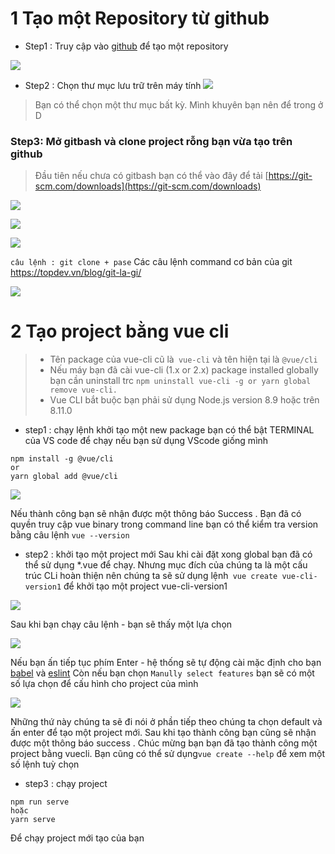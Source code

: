 # 1 Tạo một Repository từ github
*  Step1 : Truy cập vào [github](https://github.com/) để tạo một repository

![](https://images.viblo.asia/909c10fa-bf74-4ad7-92cb-d1f9d8de0d64.png)

* Step2 : Chọn thư mục lưu trữ trên máy tính
![](https://images.viblo.asia/a6d321e4-f32c-4fcf-a32c-e9a593ba1d7e.png)

> Bạn có thể chọn một thư mục bất kỳ. Mình khuyên bạn nên để trong ở D

### Step3:  Mở gitbash và clone project rỗng bạn vừa tạo trên github
> Đầu tiên nếu chưa có gitbash bạn có thể vào đây để tải [https://git-scm.com/downloads](https://git-scm.com/downloads)

![](https://images.viblo.asia/ca93ad63-f52b-469e-b7bb-3d208b755a10.png)

![](https://images.viblo.asia/72447ccc-671f-49de-8806-4496db51da7e.png)

![](https://images.viblo.asia/afa6d75f-60cc-4ee3-9ed6-55fd93603656.png)

`câu lệnh : git clone + pase` 
Các câu lệnh command cơ bản của git https://topdev.vn/blog/git-la-gi/

![](https://images.viblo.asia/bec430ff-a3bc-452b-a000-acdca8c84c90.png)

# 2 Tạo project bằng vue cli
> * Tên package của vue-cli cũ là` vue-cli` và tên hiện tại là `@vue/cli`
> * Nếu máy bạn đã cài vue-cli (1.x or 2.x) package installed globally bạn cần uninstall trc `npm uninstall vue-cli -g or yarn global remove vue-cli.`
> * Vue CLI bắt buộc bạn phải sử dụng  Node.js version 8.9 hoặc trên 8.11.0

* step1 : chạy lệnh khởi tạo một new package bạn có thể bật TERMINAL của VS code để chạy nếu bạn sử dụng VScode giống mình
```
npm install -g @vue/cli 
or
yarn global add @vue/cli
```

![](https://images.viblo.asia/d1263efc-e7ab-4819-a063-a59998955723.png)

Nếu thành công bạn sẽ nhận được một thông báo Success . Bạn đã có quyền truy cập vue binary trong command line bạn có thể kiểm tra version bằng câu lệnh `vue --version`

* step2 : khởi tạo một project mới
Sau khi cài đặt xong global bạn đã có thể sử dụng *.vue để chạy. Nhưng mục đích của chúng ta là một cấu trúc CLi hoàn thiện nên chúng ta sẽ sử dụng lệnh` vue create vue-cli-version1` để khởi tạo một project  vue-cli-version1

![](https://images.viblo.asia/1336d7b0-2a6a-4e4a-8be7-7d4c16d30ddc.png)

Sau khi bạn chạy câu lệnh - bạn sẽ thấy một lựa chọn

![](https://images.viblo.asia/5cff8063-a1f4-487f-aaad-a31e76b3f50c.png)

Nếu bạn ấn tiếp tục phím Enter - hệ thống sẽ tự động cài mặc định cho bạn [babel](https://cli.vuejs.org/core-plugins/babel.html) và [eslint](https://github.com/vuejs/eslint-plugin-vue)
Còn nếu bạn chọn `Manully select features` bạn sẽ có một số lựa chọn để cấu hình cho project của mình

![](https://images.viblo.asia/e18baf57-77da-4840-bbd6-29fd8c1867d0.png)

Những thứ này chúng ta sẽ đi nói ở phần tiếp theo
chúng ta chọn default và ấn enter để tạo một project mới. Sau khi tạo thành công bạn cũng sẽ nhận được một thông báo success . Chúc mừng bạn bạn đã tạo thành công một project bằng vuecli.
Bạn cũng có thể sử dụng`vue create --help` để xem một số lệnh tuỳ chọn

* step3 : chạy project
```
npm run serve
hoặc
yarn serve
```
Để chạy project mới tạo của bạn
